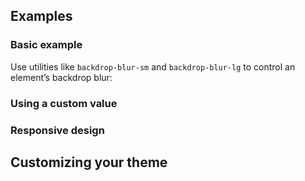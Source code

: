 <ApiTable
  rows=
/>

## Examples

### Basic example

Use utilities like `backdrop-blur-sm` and `backdrop-blur-lg` to control an element’s backdrop blur:

### Using a custom value

### Responsive design

## Customizing your theme
